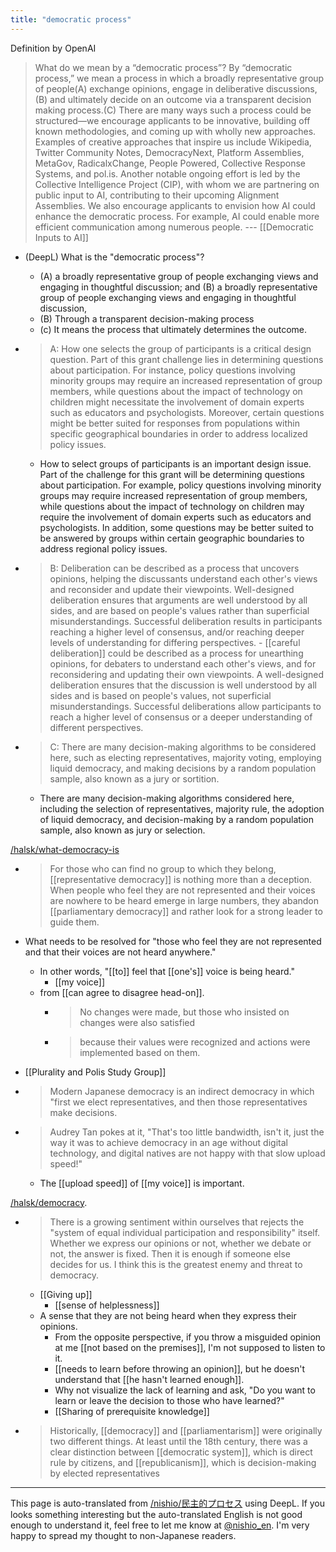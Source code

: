 ```yaml
---
title: "democratic process"
---
```


Definition by OpenAI
> What do we mean by a “democratic process”?
>  By “democratic process,” we mean a process in which a broadly representative group of people(A) exchange opinions, engage in deliberative discussions,(B) and ultimately decide on an outcome via a transparent decision making process.(C) There are many ways such a process could be structured—we encourage applicants to be innovative, building off known methodologies, and coming up with wholly new approaches. Examples of creative approaches that inspire us include Wikipedia, Twitter Community Notes, DemocracyNext, Platform Assemblies, MetaGov, RadicalxChange, People Powered, Collective Response Systems, and pol.is. Another notable ongoing effort is led by the Collective Intelligence Project (CIP), with whom we are partnering on public input to AI, contributing to their upcoming Alignment Assemblies. We also encourage applicants to envision how AI could enhance the democratic process. For example, AI could enable more efficient communication among numerous people.  --- [[Democratic Inputs to AI]]
- (DeepL) What is the "democratic process"?
    - (A) a broadly representative group of people exchanging views and engaging in thoughtful discussion; and (B) a broadly representative group of people exchanging views and engaging in thoughtful discussion,
    - (B) Through a transparent decision-making process
    - (c) It means the process that ultimately determines the outcome.

- > A: How one selects the group of participants is a critical design question. Part of this grant challenge lies in determining questions about participation. For instance, policy questions involving minority groups may require an increased representation of group members, while questions about the impact of technology on children might necessitate the involvement of domain experts such as educators and psychologists. Moreover, certain questions might be better suited for responses from populations within specific geographical boundaries in order to address localized policy issues.
    - How to select groups of participants is an important design issue. Part of the challenge for this grant will be determining questions about participation. For example, policy questions involving minority groups may require increased representation of group members, while questions about the impact of technology on children may require the involvement of domain experts such as educators and psychologists. In addition, some questions may be better suited to be answered by groups within certain geographic boundaries to address regional policy issues.
- > B: Deliberation can be described as a process that uncovers opinions, helping the discussants understand each other's views and reconsider and update their viewpoints. Well-designed deliberation ensures that arguments are well understood by all sides, and are based on people's values rather than superficial misunderstandings. Successful deliberation results in participants reaching a higher level of consensus, and/or reaching deeper levels of understanding for differing perspectives.
        - [[careful deliberation]] could be described as a process for unearthing opinions, for debaters to understand each other's views, and for reconsidering and updating their own viewpoints. A well-designed deliberation ensures that the discussion is well understood by all sides and is based on people's values, not superficial misunderstandings. Successful deliberations allow participants to reach a higher level of consensus or a deeper understanding of different perspectives.
- > C: There are many decision-making algorithms to be considered here, such as electing representatives, majority voting, employing liquid democracy, and making decisions by a random population sample, also known as a jury or sortition.
    - There are many decision-making algorithms considered here, including the selection of representatives, majority rule, the adoption of liquid democracy, and decision-making by a random population sample, also known as jury or selection.

[/halsk/what-democracy-is](https://scrapbox.io/halsk/what-democracy-is)
- > For those who can find no group to which they belong, [[representative democracy]] is nothing more than a deception. When people who feel they are not represented and their voices are nowhere to be heard emerge in large numbers, they abandon [[parliamentary democracy]] and rather look for a strong leader to guide them.
- What needs to be resolved for "those who feel they are not represented and that their voices are not heard anywhere."
    - In other words, "[[to]] feel that [[one's]] voice is being heard."
        - [[my voice]]
    - from [[can agree to disagree head-on]].
        - > No changes were made, but those who insisted on changes were also satisfied
        - > because their values were recognized and actions were implemented based on them.

- [[Plurality and Polis Study Group]]
- > Modern Japanese democracy is an indirect democracy in which "first we elect representatives, and then those representatives make decisions.
- > Audrey Tan pokes at it, "That's too little bandwidth, isn't it, just the way it was to achieve democracy in an age without digital technology, and digital natives are not happy with that slow upload speed!"
    - The [[upload speed]] of [[my voice]] is important.

[/halsk/democracy](https://scrapbox.io/halsk/democracy).
- > There is a growing sentiment within ourselves that rejects the "system of equal individual participation and responsibility" itself. Whether we express our opinions or not, whether we debate or not, the answer is fixed. Then it is enough if someone else decides for us. I think this is the greatest enemy and threat to democracy.
    - [[Giving up]]
        - [[sense of helplessness]]
    - A sense that they are not being heard when they express their opinions.
        - From the opposite perspective, if you throw a misguided opinion at me [[not based on the premises]], I'm not supposed to listen to it.
        - [[needs to learn before throwing an opinion]], but he doesn't understand that [[he hasn't learned enough]].
        - Why not visualize the lack of learning and ask, "Do you want to learn or leave the decision to those who have learned?"
        - [[Sharing of prerequisite knowledge]]
- > Historically, [[democracy]] and [[parliamentarism]] were originally two different things. At least until the 18th century, there was a clear distinction between [[democratic system]], which is direct rule by citizens, and [[republicanism]], which is decision-making by elected representatives

---
This page is auto-translated from [/nishio/民主的プロセス](https://scrapbox.io/nishio/民主的プロセス) using DeepL. If you looks something interesting but the auto-translated English is not good enough to understand it, feel free to let me know at [@nishio_en](https://twitter.com/nishio_en). I'm very happy to spread my thought to non-Japanese readers.